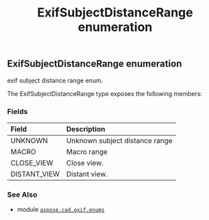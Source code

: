 ﻿---
title: ExifSubjectDistanceRange enumeration
second_title: Aspose.CAD for Python via .NET API References
description: 
type: docs
weight: 160
url: /python-net/aspose.cad.exif.enums/exifsubjectdistancerange/
is_root: false
---

## ExifSubjectDistanceRange enumeration

exif subject distance range enum.



The ExifSubjectDistanceRange type exposes the following members:

### Fields
| Field | Description |
| :- | :- |
| UNKNOWN | Unknown subject distance range |
| MACRO | Macro range |
| CLOSE_VIEW | Close view. |
| DISTANT_VIEW | Distant view. |



### See Also
* module [`aspose.cad.exif.enums`](..)
